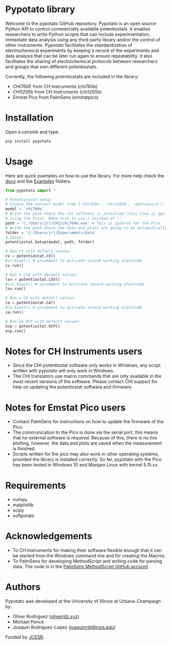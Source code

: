 # Pypotato library
Welcome to the pypotato GitHub repository. Pypotato is an open source Python
API to control commercially available potentiostats. It enables researchers to
write Python scripts that can include experimentation, immediate data analysis
using any third-party library and/or the control of other instruments. Pypotato
facilitates the standardization of electrochemical experiments by keeping a 
record of the experiments and data analysis that can be later run again to ensure 
repeatability. It also facilitates the sharing of electrochemical protocols 
between researchers and groups that own different potentiostats. 

Currently, the following potentiostats are included in the library:

* CHI760E from CH Instruments (chi760e)
* CHI1205b from CH Instruments (chi1205b)
* Emstat Pico from PalmSens (emstatpico)



# Installation
Open a console and type:
```python
pip install pypotato
```

# Usage
Here are quick examples on how to use the library. For more help check the
[docs](https://github.com/oliverrdz/pypotato_fork/tree/main/docs) and the
[Examples](https://github.com/oliverrdz/pypotato_fork/tree/main/examples) folders.

```python
from pypotato import *

# Potentiostat setup
# Choose the correct model from ['chi760e', 'chi1205b', 'emstatpico']:
model = 'chi760e' 
# Write the path where the chi software is installed (this line is optional when
# using the Pico). Make sure to use / instead of \:
path = 'C:/Users/jrl/CHI/chi760e.exe' # This is ignored for the Pico
# Write the path where the data and plots are going to be automatically saved:
folder = 'C:/Users/jrl/Experiments/data'
# Setup:
potentiostat.Setup(model, path, folder)

# Run CV with default values:
cv = potentiostat.CV()
#cv.bipot() # uncomment to activate second working electrode
cv.run()

# Run a LSV with default values:
lsv = potentiostat.LSV()
#lsv.bipot() # uncomment to activate second working electrode
lsv.run()

# Run a CA with default values:
ca = potentiostat.CA()
#ca.bipot() # uncomment to activate second working electrode
ca.run()

# Run an OCP with default values:
ocp = potentiostat.OCP()
ocp.run()
```

# Notes for CH Instruments users
* Since the CHI potentiostat software only works in Windows, any script written with
pypotato will only work in Windows.
* The CHI translators use macro commands that are only available in the most 
recent versions of the software. Please contact CHI support for help on updating
the potentiostat software and firmware.

# Notes for Emstat Pico users
* Contact PalmSens for instructions on how to update the firmware of the Pico.
* The communication to the Pico is done via the serial port, this means that no
external software is required. Because of this, there is no live plotting, however,
the data and plots are saved when the measurement is finished.
* Scripts written for the pico may also work in other operating systems, provided
the library is installed correctly. So far, pypotato with the Pico has been 
tested in Windows 10 and Manjaro Linux with kernel 5.15.xx. 

# Requirements
* numpy
* matplotlib
* scipy
* softpotato

# Acknowledgements
* To CH Instruments for making their software flexible enough that it can be 
started from the Windows command line and for creating the Macros.
* To PalmSens for developing MethodScript and writing code for parsing data. The
code is in the [PalmSens MethodScript GitHub account](https://github.com/PalmSens/MethodSCRIPT_Examples)

# Authors
Pypotato was developed at the University of Illinois at Urbana-Champaign by:

* Oliver Rodriguez ([oliverrdz.xyz](https://oliverrdz.xyz))
* Michael Pence
* Joaquin Rodriguez-Lopez (joaquinr@illinois.edu)

Funded by [JCESR](https://www.jcesr.org/).

